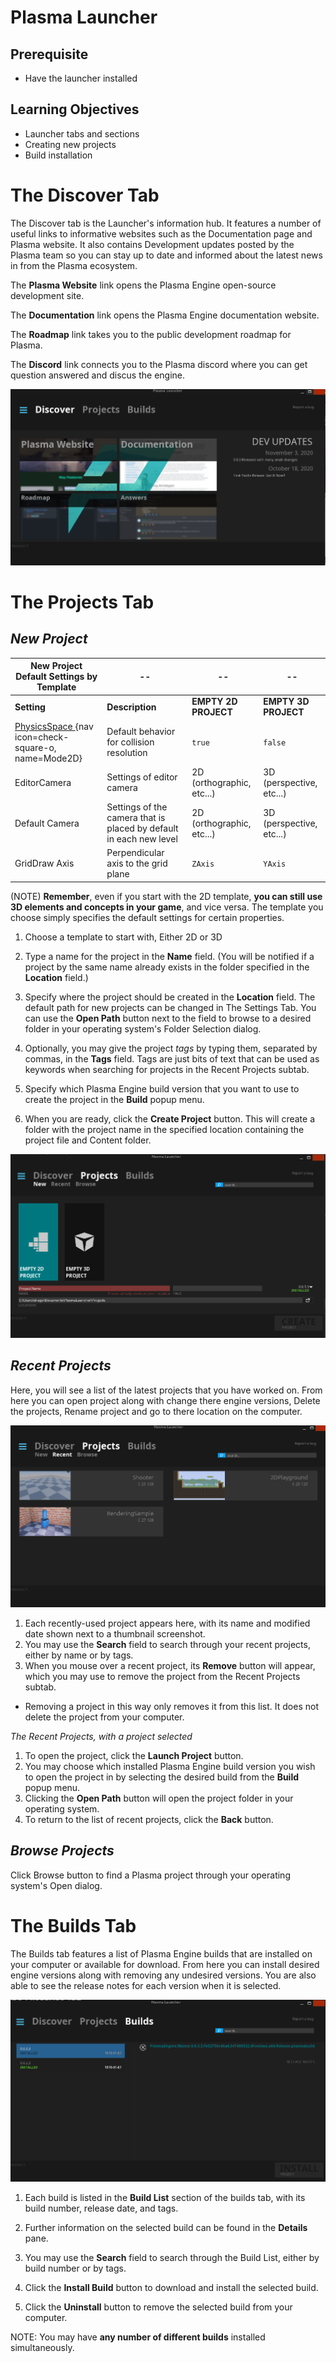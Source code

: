 # Plasma Launcher

## Prerequisite
- Have the launcher installed

## Learning Objectives


- Launcher tabs and sections
- Creating new projects
- Build installation


# The Discover Tab

The Discover tab is the Launcher's information hub. It features a number of useful links to informative websites such as the Documentation page and Plasma website. It also contains Development updates posted by the Plasma team so you can stay up to date and informed about the latest news in from the Plasma ecosystem.

The **Plasma Website** link opens the Plasma Engine open-source development site.

The **Documentation** link opens the Plasma Engine documentation website.

The **Roadmap** link takes you to the public development roadmap for Plasma.

The **Discord** link connects you to the Plasma discord where you can get question answered and discus the engine.

![image](https://raw.githubusercontent.com/PlasmaEngine/PlasmaDocs/master/media/LauncherDiscover.PNG)

# The Projects Tab

## *New Project*

| New Project Default Settings by Template |--|--|--|
|--|--|--|--|
| **Setting**  | **Description**| **EMPTY 2D PROJECT** | **EMPTY 3D PROJECT**|
|[ PhysicsSpace ](https://github.com/PlasmaEngine/PlasmaDocs/blob/master/code_reference/class_reference/physicsspace.markdown) {nav icon=check-square-o, name=Mode2D}| Default behavior for collision resolution| `true`|`false`|
|EditorCamera|Settings of editor camera|2D (orthographic, etc...)|3D (perspective, etc...)|
|Default Camera|Settings of the camera that is placed by default in each new level|2D (orthographic, etc...)|3D (perspective, etc...)|
|GridDraw Axis|Perpendicular axis to the grid plane|`ZAxis`|`YAxis`|

(NOTE) **Remember**, even if you start with the 2D template, **you can still use 3D elements and concepts in your game**, and vice versa. The template you choose simply specifies the default settings for certain properties.

1. Choose a template to start with, Either 2D or 3D

2. Type a name for the project in the **Name** field. (You will be notified if a project by the same name already exists in the folder specified in the **Location** field.)

3. Specify where the project should be created in the **Location** field. The default path for new projects can be changed in The Settings Tab. You can use the **Open Path** button next to the field to browse to a desired folder in your operating system's Folder Selection dialog.

4. Optionally, you may give the project *tags* by typing them, separated by commas, in the **Tags** field. Tags are just bits of text that can be used as keywords when searching for projects in the Recent Projects subtab.

5. Specify which Plasma Engine build version that you want to use to create the project in the **Build** popup menu.

6. When you are ready, click the **Create Project** button. This will create a
  folder with the project name in the specified location containing the project
  file and Content folder. 
  
![image](https://raw.githubusercontent.com/PlasmaEngine/PlasmaDocs/master/media/NewProject.PNG)

 ## *Recent Projects*


Here, you will see a list of the latest projects that you have worked on. From here you can open project along with change there engine versions, Delete the projects, Rename project and go to there location on the computer.


![image](https://raw.githubusercontent.com/PlasmaEngine/PlasmaDocs/master/media/RecentProjects.PNG)

1. Each recently-used project appears here, with its name and modified date shown next to a thumbnail screenshot.
2. You may use the **Search** field to search through your recent projects, either by name or by tags.
3. When you mouse over a recent project, its **Remove** button will appear, which you may use to remove the project from the Recent Projects subtab.
 - Removing a project in this way only removes it from this list. It does not delete the project from your computer.



*The Recent Projects, with a project selected*


1. To open the project, click the **Launch Project** button.
2. You may choose which installed Plasma Engine build version you wish to open the project in by selecting the desired build from the **Build** popup menu.
3. Clicking the **Open Path** button will open the project folder in your operating system.
4. To return to the list of recent projects, click the **Back** button.


 ## *Browse Projects*


Click Browse button to find a Plasma project through your operating system's Open dialog.


 # The Builds Tab


The Builds tab features a list of Plasma Engine builds that are installed on your computer or available for download. From here you can install desired engine versions along with removing any undesired versions. You are also able to see the release notes for each version when it is selected.



![image](https://raw.githubusercontent.com/PlasmaEngine/PlasmaDocs/master/media/Builds.PNG)


1. Each build is listed in the **Build List** section of the builds tab, with its build number, release date, and tags.

2. Further information on the selected build can be found in the **Details** pane.

3. You may use the **Search** field to search through the Build List, either by build number or by tags.

4. Click the **Install Build** button to download and install the selected build.

5. Click the **Uninstall** button to remove the selected build from your computer.

NOTE: You may have **any number of different builds** installed simultaneously.

 
